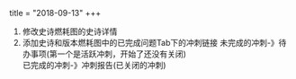 title = "2018-09-13"
+++

1. 修改史诗燃耗图的史诗详情  
2. 添加史诗和版本燃耗图中的已完成问题Tab下的冲刺链接
   未完成的冲刺-》待办事项(第一个是活跃冲刺，开始了还没有关闭)  
   已完成的冲刺-》冲刺报告(已关闭的冲刺)